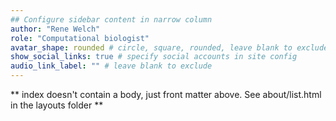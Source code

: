 ```yaml
---
## Configure sidebar content in narrow column
author: "Rene Welch"
role: "Computational biologist"
avatar_shape: rounded # circle, square, rounded, leave blank to exclude
show_social_links: true # specify social accounts in site config
audio_link_label: "" # leave blank to exclude
---
```


** index doesn't contain a body, just front matter above.
See about/list.html in the layouts folder **

<!-- add a file named avatar.jpg to add an image in the sidebar -->


<!---
link_list_label: #"Interests" # bookmarks, elsewhere, etc.
link_list:
- name: # Paris
  url: https://en.wikipedia.org/wiki/Paris
- name: # Pastries
  url: https://en.wikipedia.org/wiki/Pastry
- name: # People
  url: https://en.wikipedia.org/wiki/People


--->